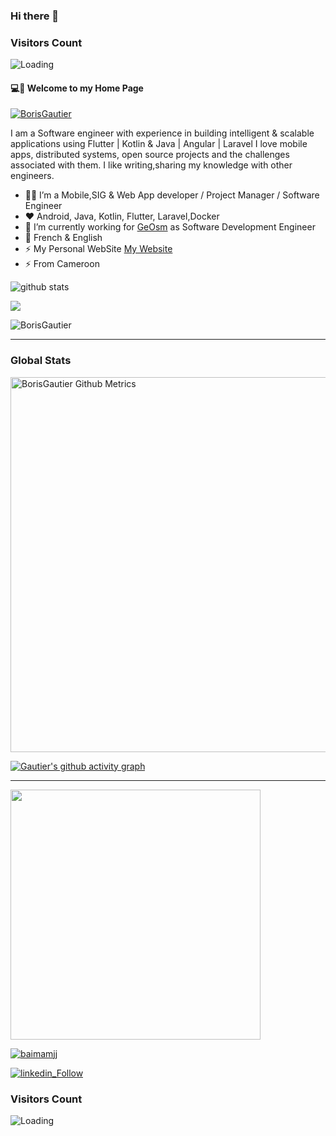 ### Hi there 👋

### Visitors Count
<img align="left" src = "https://profile-counter.glitch.me/BorisGautier/count.svg" alt ="Loading">

<br />

#### 💻💫 Welcome to my Home Page

<p align="left"> <a href="https://github.com/ryo-ma/github-profile-trophy"><img src="https://github-profile-trophy.vercel.app/?username=BorisGautier" alt="BorisGautier" /></a> </p>

I am a Software engineer with experience in building intelligent & scalable applications using Flutter | Kotlin & Java | Angular | Laravel
I love mobile apps, distributed systems, open source projects and the challenges associated with them.
I like writing,sharing my knowledge with other engineers.

- 👨‍💻 I’m a Mobile,SIG & Web App developer / Project Manager / Software Engineer
- ❤️ Android, Java, Kotlin, Flutter, Laravel,Docker
- 🔭 I’m currently working for [GeOsm](https://github.com/GeOsmFamily) as Software Development Engineer
- 💬 French & English
- ⚡ My Personal WebSite [My Website](https://me.tbg.cm/)
- ⚡ From Cameroon

![github stats](https://github-readme-stats.vercel.app/api?username=BorisGautier&show_icons=true)

<img src="https://github-readme-stats.vercel.app/api/top-langs/?username=BorisGautier"></img>

<p><img align="center" src="https://github-readme-streak-stats.herokuapp.com/?user=BorisGautier&theme=dark" alt="BorisGautier" /></p>

---

### Global Stats
<p>
    <img width="600"  
         src="https://metrics.lecoq.io/BorisGautier?id=BorisGautier" 
         alt="BorisGautier Github Metrics"
     />
</p>

[![Gautier's github activity graph](https://activity-graph.herokuapp.com/graph?username=BorisGautier&theme=xcode)](https://github.com/BorisGautier)

---

<img width="400" src="https://wakatime.com/share/@Boris_Gautier/860be91a-8c44-4bf0-b3f6-f6ee78cb2e38.svg"></img>


<p align="left"> <a href="https://twitter.com/Boris_Gauty" target="blank"><img src="https://img.shields.io/twitter/follow/Boris_Gauty?logo=twitter&style=for-the-badge" alt="baimamjj" /></a> </p>

[![linkedin_Follow](https://img.shields.io/badge/linkedin-Follow-blue)](https://www.linkedin.com/in/boris-gautier-tchoukouaha-420262143/)

### Visitors Count
<img align="left" src = "https://profile-counter.glitch.me/BorisGautier/count.svg" alt ="Loading">

<br />



